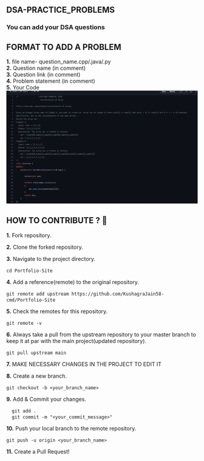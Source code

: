 ## DSA-PRACTICE_PROBLEMS

### You can add your DSA questions 

## FORMAT TO ADD A PROBLEM
**1.** file name- question_name.cpp/.java/.py <br/>
**2.** Question name (in comment)<br/>
**3.** Question link (in comment)<br/>
**4.** Problem statement (in comment)<br/>
**5.** Your Code
<br/>
<img src="https://github.com/KushagraJain58-cmd/DSA-Practice-Problems/blob/main/ss.png"/>
## HOW TO CONTRIBUTE ? 👷 

**1.** Fork repository.

**2.** Clone the forked repository.


**3.** Navigate to the project directory.

```terminal
cd Portfolio-Site
```

**4.** Add a reference(remote) to the original repository.

```
git remote add upstream https://github.com/KushagraJain58-cmd/Portfolio-Site
```

**5.** Check the remotes for this repository.
```
git remote -v
```

**6.** Always take a pull from the upstream repository to your master branch to keep it at par with the main project(updated repository).

```
git pull upstream main
```


**7.**  MAKE NECESSARY CHANGES IN THE PROJECT TO EDIT IT
<br>


**8.** Create a new branch.

```terminal
git checkout -b <your_branch_name>
```

**9.** Add & Commit your changes.

```terminal
  git add .
  git commit -m "<your_commit_message>"
```

**10.** Push your local branch to the remote repository.

```terminal
git push -u origin <your_branch_name>
```

**11.** Create a Pull Request!

